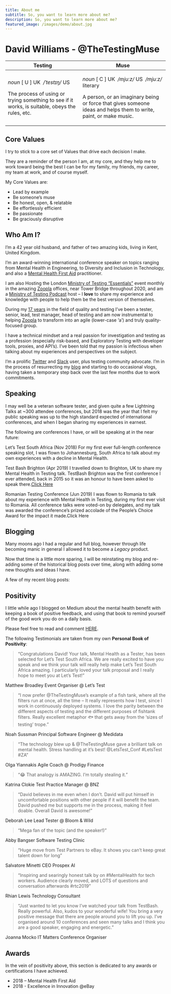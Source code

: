 ```yaml
---
title: About me
subtitle: So, you want to learn more about me?
description: So, you want to learn more about me?
featured_image: /images/demo/about.jpg
---
```


# David Williams - @TheTestingMuse

Testing | Muse
--- | ---
<p>*noun* [ U ] UK ​ */ˈtestɪŋ/* US </p><p>The process of using or trying something to see if it works, is suitable, obeys the rules, etc.</p> | <p>*noun* [ C ] UK ​ */mjuːz/* US ​ */mjuːz/* literary </p><p>A person, or an imaginary being or force that gives someone ideas and helps them to write, paint, or make music.</p>

## Core Values
I try to stick to a core set of Values that drive each decision I make.

They are a reminder of the person I am, at my core, and they help me to work toward being the best I can be for my family, my friends, my career, my team at work, and of course myself.

My Core Values are:

* Lead by example
* Be someone’s muse
* Be honest, open, & relatable
* Be effortlessly efficient
* Be passionate
* Be graciously disruptive

## Who Am I?
I’m a 42 year old husband, and father of two amazing kids, living in Kent, United Kingdom.

I’m an award-winning international conference speaker on topics ranging from Mental Health in Engineering, to Diversity and Inclusion in Technology, and also a [Mental Health First Aid](https://mhfaengland.org/) practitioner.

I am also Hosting the London [Ministry of Testing “Essentials”](https://www.meetup.com/Ministry-of-Testing-London/events/) event monthly in the amazing [Zoopla](https://careers.zoopla.co.uk/life-at-zoopla/) offices, near Tower Bridge throughout 2020, and am a [Ministry of Testing Podcast](https://www.ministryoftesting.com/dojo/podcasts) host – I **love** to share my experience and knowledge with people to help them be the best version of themselves.

During my [17 years](https://www.linkedin.com/in/thetestingmuse/) in the field of quality and testing I’ve been a tester, senior, lead, test manager, head of testing and am now instrumental to helping [Zoopla](https://careers.zoopla.co.uk/life-at-zoopla/) to transform into an agile (lower-case ‘a’) and truly quality-focused group.

I have a technical mindset and a real passion for investigation and testing as a profession (especially risk-based, and Exploratory Testing with developer tools, proxies, and API’s). I’ve been told that my passion is infectious when talking about my experiences and perspectives on the subject.

I’m a prolific [Twitter](https://twitter.com/TheTestingMuse) and [Slack](https://www.ministryoftesting.com/slack_invite) user, plus testing community advocate. I’m in the process of resurrecting my [blog](/blog/) and starting to do occasional vlogs, having taken a temporary step back over the last few months due to work commitments.

## Speaking
I may well be a veteran software tester, and given quite a few Lightning Talks at ~300 attendee conferences, but 2018 was the year that I felt my public speaking was up to the high standard expected of international conferences, and when I began sharing my experiences in earnest.

The following are conferences I have, or will be speaking at in the near future:

Let’s Test South Africa (Nov 2018)
For my first ever full-length conference speaking slot, I was flown to Johannesburg, South Africa to talk about my own experiences with a decline in Mental Health.

Test Bash Brighton (Apr 2019)
I travelled down to Brighton, UK to share my Mental Health in Testing talk.
TestBash Brighton was the first conference I ever attended, back in 2015 so it was an honour to have been asked to speak there.[Click Here](https://www.ministryoftesting.com/dojo/series/it-s-ok-testbash-talks-mental-health/lessons/mental-health-as-a-tester-david-williams)

Romanian Testing Conference (Jun 2019)
I was flown to Romania to talk about my experience with Mental Health in Testing, during my first ever visit to Romania.
All conference talks were voted-on by delegates, and my talk was awarded the conference’s prized accolade of the People’s Choice Award for the impact it made.Click Here

## Blogging
Many moons ago I had a regular and full blog, however through life becoming manic in general I allowed it to become a *Legacy* product.

Now that time is a little more sparing, I will be reinstating my blog and re-adding some of the historical blog posts over time, along with adding some new thoughts and ideas I have.

A few of my recent blog posts:

## Positivity
 I little while ago I blogged on Medium about the mental health benefit with keeping a book of positive feedback, and using that book to remind yourself of the good work you do on a daily basis.

Please feel free to read and comment [HERE](https://medium.com/@TheTestingMuse/personalised-book-of-positivity-ff68f155f504).

The following Testimonials are taken from my own **Personal Book of Positivity**:

> “Congratulations David! Your talk, Mental Health as a Tester, has been selected for Let’s Test South Africa. We are really excited to have you speak and we think your talk will really help make Let’s Test South Africa amazing. I particularly loved your talk proposal and I really hope to meet you at Let’s Test!”

Matthew Broadley
Event Organiser @ Let’s Test

> “I now prefer @TheTestingMuse’s example of a fish tank, where all the filters run at once, all the time – It really represents how I test, since I work in continuously deployed systems. I love the parity between the different aspects of testing and the different purposes of fishtank filters. Really excellent metaphor 🐟 that gets away from the ‘sizes of testing’ trope.”

Noah Sussman
Principal Software Engineer @ Medidata

> “The technology blew up & @TheTestingMuse gave a brilliant talk on mental health. Stress handling at it’s best! @LetsTest_Conf #LetsTest #ZA”

Olga Yiannakis
Agile Coach @ Prodigy Finance

> “😂 That analogy is AMAZING. I’m totally stealing it.”

Katrina Clokie
Test Practice Manager @ BNZ

> “David believes in me even when I don’t. David will put himself in uncomfortable positions with other people if it will benefit the team. David pushed me but supports me in the process, making it feel doable. Overall David is awesome!”

Deborah Lee
Lead Tester @ Bloom & Wild

> “Mega fan of the topic (and the speaker!)”

Abby Bangser
Software Testing Clinic

> “Huge move from Test Partners to eBay. It shows you can’t keep great talent down for long”

Salvatore Minetti
CEO Prospex AI

> “Inspiring and searingly honest talk by on #MentalHealth for tech workers. Audience clearly moved, and LOTS of questions and conversation afterwards #rtc2019”

Rhian Lewis
Technology Consultant

> “Just wanted to let you know I’ve watched your talk from TestBash. Really powerful. Also, kudos to your wonderful wife! You bring a very positive message that there are people around you to lift you up. I’ve organised around 10 conferences and seen many talks and I think you are a good speaker, engaging and energetic.”

Joanna Mocko
IT Matters Conference Organiser

## Awards
In the vein of positivity above, this section is dedicated to any awards or certifications I have achieved.

- 2018 – Mental Health First Aid
- 2018 - Excellence in Innovation @eBay
